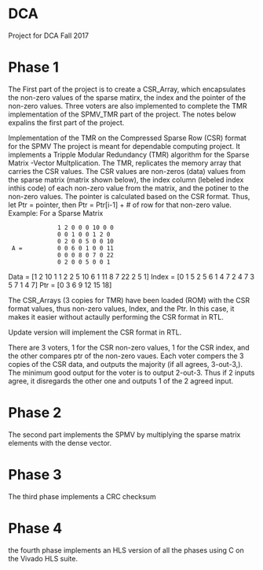 # DCA
Project for DCA Fall 2017

# Phase 1
The First part of the project is to create a CSR_Array, which encapsulates the non-zero values of the sparse matirx, the index and the pointer of the non-zero values. Three voters are also implemented to complete the TMR implementation of the SPMV_TMR part of the project.
The notes below expalins the first part of the project.

Implementation of the TMR on the Compressed Sparse Row (CSR) format for the SPMV The project is meant for dependable computing project. It implements a Tripple Modular Redundancy (TMR) algorithm for the Sparse Matrix -Vector Multplication. The TMR, replicates the memory array that carries the CSR values. The CSR values are non-zeros (data) values from the sparse matrix (matrix shown below), the index column (lebeled index inthis code) of each non-zero value from the matrix, and the potiner to the non-zero values. The pointer is calculated based on the CSR format. Thus, let Ptr = pointer, then Ptr = Ptr[i-1] + # of row for that non-zero value. Example: For a Sparse Matrix

                  1 2 0 0 0 10 0 0    
                  0 0 1 0 0 1 2 0     
                  0 2 0 0 5 0 0 10    
     A =          0 0 6 0 1 0 0 11    
                  0 0 0 8 0 7 0 22    
                  0 2 0 0 5 0 0 1     
                  
Data = [1 2 10 1 1 2 2 5 10 6 1 11 8 7 22 2 5 1] Index = [0 1 5 2 5 6 1 4 7 2 4 7 3 5 7 1 4 7] Ptr = [0 3 6 9 12 15 18]

The CSR_Arrays (3 copies for TMR) have been loaded (ROM) with the CSR format values, thus non-zero values, Index, and the Ptr. In this case, it makes it easier without actaully performing the CSR format in RTL.

Update version will implement the CSR format in RTL.

There are 3 voters, 1 for the CSR non-zero values, 1 for the CSR index, and the other compares ptr of the non-zero vaues. Each voter compers the 3 copies of the CSR data, and outputs the majority (if all agrees, 3-out-3,). The minimum good output for the voter is to output 2-out-3. Thus if 2 inputs agree, it disregards the other one and outputs 1 of the 2 agreed input.

# Phase 2
The second part implements the SPMV by multiplying the sparse matrix elements with the dense vector.

# Phase 3
The third phase implements a CRC checksum

# Phase 4
the fourth phase implements an HLS version of all the phases using C on the Vivado HLS suite.
